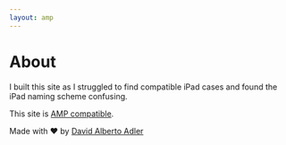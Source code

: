 ```yaml
---
layout: amp
---
```

<div class="container py2">
	<h1>About</h1>
	<article class="post">
		<p>I built this site as I struggled to find compatible iPad cases and found the iPad naming scheme confusing.</p>
		<p>This site is <a href="https://www.ampproject.org/">AMP compatible</a>.</p>
		<p>Made with ❤️ by <a href="https://davidalbertoadler.com">David Alberto Adler</a></p>
	</article>
</div>
